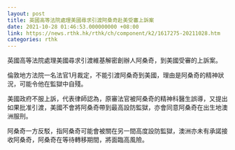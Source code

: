 ```yaml
---
layout: post
title: 英國高等法院處理美國尋求引渡阿桑奇赴美受審上訴案
date: 2021-10-28 01:46:53.000000000 +08:00
link: https://news.rthk.hk/rthk/ch/component/k2/1617275-20211028.htm
categories: rthk
---
```


英國高等法院處理美國尋求引渡維基解密創辦人阿桑奇，到美國受審的上訴案。

倫敦地方法院一名法官1月裁定，不能引渡阿桑奇到美國，理由是阿桑奇的精神狀況，可能令他在監獄中自殘。

美國政府不服上訴，代表律師認為，原審法官被阿桑奇的精神科醫生誤導，又提出如果批准引渡，美國不會將阿桑奇帶到最高設防監獄，亦會同意阿桑奇在出生地澳洲服刑。

阿桑奇一方反駁，指阿桑奇可能會被關在另一間高度設防監獄，澳洲亦未有承諾接收阿桑奇，阿桑奇在等待轉移期間，將面臨高風險。
